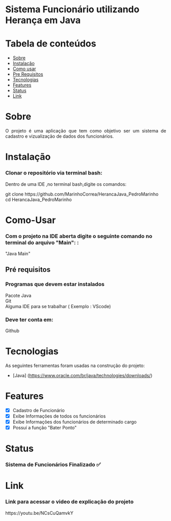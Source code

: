# Sistema Funcionário utilizando Herança em Java
Tabela de conteúdos
=================
<!--ts-->
   * [Sobre](#Sobre)
   * [Instalação](#instalacao)
   * [Como usar](#Como-Usar)
   * [Pre Requisitos](#pre-requisitos)
   * [Tecnologias](#Tecnologias)
   * [Features](#Features)
   * [Status](Status)
   * [Link](Link)
<!--te-->
# Sobre
<p align="justify">O projeto é uma aplicação que tem como objetivo ser um sistema de cadastro e vizualização de dados dos funcionários.
</p>

# Instalação
<h3> Clonar o repositório via terminal bash:</h3>
<p>Dentro de uma IDE ,no terminal bash,digite os comandos:</p>
<p> git clone https://github.com/MarinhoCorrea/HerancaJava_PedroMarinho<br>
cd HerancaJava_PedroMarinho</p>


# Como-Usar
<h3>Com o projeto na IDE aberta  digite o seguinte comando no terminal do arquivo "Main": :</h3>
<p>"Java Main"</p>

## Pré requisitos
<h3>Programas que devem estar instalados</h3>
<p> Pacote Java <br> Git <br> Alguma IDE para se trabalhar ( Exemplo : VScode) </p>
<h3>Deve ter conta em:</h3>
<p>Github</p>


# Tecnologias

As seguintes ferramentas foram usadas na construção do projeto:

- [Java] (https://www.oracle.com/br/java/technologies/downloads/)
 
# Features 
- [x] Cadastro de Funcionário
- [x] Exibe Informações de todos os funcionários
- [x] Exibe Informações dos funcionários de determinado cargo
- [x] Possuí a função "Bater Ponto"

# Status 
<h3 align="justify"> 
	Sistema de Funcionários Finalizado ✅ 
</h3>

# Link 
<h3>Link para acessar o video de explicação do projeto</h3>
<p>https://youtu.be/NCsCuQamvkY</p>

